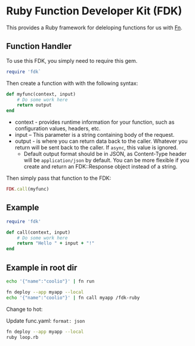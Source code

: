 # Ruby Function Developer Kit (FDK)

This provides a Ruby framework for deleloping functions for us with [Fn](https://fnproject.github.io).

## Function Handler

To use this FDK, you simply need to require this gem.

```ruby
require 'fdk`
```

Then create a function with with the following syntax:

```ruby
def myfunc(context, input) 
    # Do some work here
    return output
end
```

* context - provides runtime information for your function, such as configuration values, headers, etc.
* input – This parameter is a string containing body of the request.
* output - is where you can return data back to the caller. Whatever you return will be sent back to the caller. If `async`, this value is ignored.
  * Default output format should be in JSON, as Content-Type header will be `application/json` by default. You can be more flexible if you create and return
    an FDK::Response object instead of a string.

Then simply pass that function to the FDK:

```ruby
FDK.call(myfunc)
```

## Example

```ruby
require 'fdk'

def call(context, input) 
    # Do some work here
    return "Hello " + input + "!"
end
```

## Example in root dir

```sh
echo '{"name":"coolio"}' | fn run
```

```sh
fn deploy --app myapp --local
echo '{"name":"coolio"}' | fn call myapp /fdk-ruby
```

Change to hot:

Update func.yaml: `format: json`

```sh
fn deploy --app myapp --local
ruby loop.rb
```
